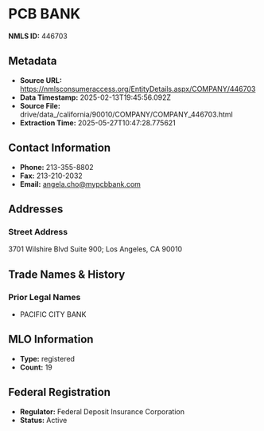 # PCB BANK

**NMLS ID:** 446703

## Metadata
- **Source URL:** https://nmlsconsumeraccess.org/EntityDetails.aspx/COMPANY/446703
- **Data Timestamp:** 2025-02-13T19:45:56.092Z
- **Source File:** drive/data_/california/90010/COMPANY/COMPANY_446703.html
- **Extraction Time:** 2025-05-27T10:47:28.775621

## Contact Information
- **Phone:** 213-355-8802
- **Fax:** 213-210-2032
- **Email:** angela.cho@mypcbbank.com

## Addresses
### Street Address
3701 Wilshire Blvd Suite 900; Los Angeles, CA 90010

## Trade Names & History
### Prior Legal Names
- PACIFIC CITY BANK

## MLO Information
- **Type:** registered
- **Count:** 19

## Federal Registration
- **Regulator:** Federal Deposit Insurance Corporation
- **Status:** Active
